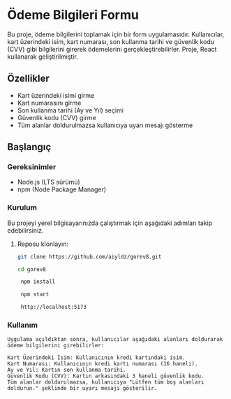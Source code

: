 # Ödeme Bilgileri Formu

Bu proje, ödeme bilgilerini toplamak için bir form uygulamasıdır. Kullanıcılar, kart üzerindeki isim, kart numarası, son kullanma tarihi ve güvenlik kodu (CVV) gibi bilgilerini girerek ödemelerini gerçekleştirebilirler. Proje, React kullanarak geliştirilmiştir.

## Özellikler

- Kart üzerindeki isimi girme
- Kart numarasını girme
- Son kullanma tarihi (Ay ve Yıl) seçimi
- Güvenlik kodu (CVV) girme
- Tüm alanlar doldurulmazsa kullanıcıya uyarı mesajı gösterme

## Başlangıç

### Gereksinimler

- Node.js (LTS sürümü)
- npm (Node Package Manager)

### Kurulum

Bu projeyi yerel bilgisayarınızda çalıştırmak için aşağıdaki adımları takip edebilirsiniz.

1. Reposu klonlayın:

   ```bash
   git clone https://github.com/aiyldz/gorev8.git

   cd gorev8

    npm install

    npm start

    http://localhost:5173
   ```

### Kullanım

    Uygulama açıldıktan sonra, kullanıcılar aşağıdaki alanları doldurarak ödeme bilgilerini girebilirler:

    Kart Üzerindeki İsim: Kullanıcının kredi kartındaki isim.
    Kart Numarası: Kullanıcının kredi kartı numarası (16 haneli).
    Ay ve Yıl: Kartın son kullanma tarihi.
    Güvenlik Kodu (CVV): Kartın arkasındaki 3 haneli güvenlik kodu.
    Tüm alanlar doldurulmazsa, kullanıcıya "Lütfen tüm boş alanları doldurun." şeklinde bir uyarı mesajı gösterilir.
